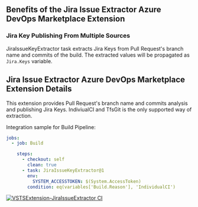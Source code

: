 ## Benefits of the Jira Issue Extractor Azure DevOps Marketplace Extension

### Jira Key Publishing From Multiple Sources

JiraIssueKeyExtractor task extracts Jira Keys from Pull Request's branch name and commits of the build. The extracted
values will be propagated as `Jira.Keys` variable.

## Jira Issue Extractor Azure DevOps Marketplace Extension Details

This extension provides Pull Request's branch name and commits analysis and publishing Jira Keys. IndiviualCI and
TfsGit is the only supported way of extraction.

Integration sample for Build Pipeline:

```yaml
jobs:
  - job: Build

    steps:
      - checkout: self
        clean: true
      - task: JiraIssueKeyExtractor@1
        env:
          SYSTEM_ACCESSTOKEN: $(System.AccessToken)
        condition: eq(variables['Build.Reason'], 'IndividualCI')
```

[![VSTSExtension-JiraIssueExtractor CI](https://github.com/shark300/VSTSExtension-JiraIssueExtractor/actions/workflows/ci.yml/badge.svg)](https://github.com/shark300/VSTSExtension-JiraIssueExtractor/actions/workflows/ci.yml)
